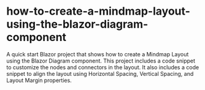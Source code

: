 # how-to-create-a-mindmap-layout-using-the-blazor-diagram-component
A quick start Blazor project that shows how to create a Mindmap Layout using the Blazor Diagram component. This project includes a code snippet to customize the nodes and connectors in the layout. It also includes a code snippet to align the layout using Horizontal Spacing, Vertical Spacing, and Layout Margin properties.
